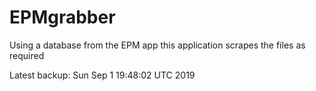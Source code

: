 # EPMgrabber
Using a database from the EPM app this application scrapes the files as required


Latest backup: Sun Sep 1 19:48:02 UTC 2019
